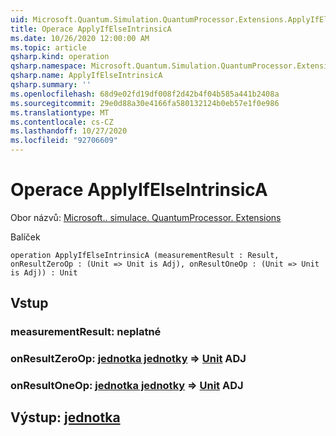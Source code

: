 ```yaml
---
uid: Microsoft.Quantum.Simulation.QuantumProcessor.Extensions.ApplyIfElseIntrinsicA
title: Operace ApplyIfElseIntrinsicA
ms.date: 10/26/2020 12:00:00 AM
ms.topic: article
qsharp.kind: operation
qsharp.namespace: Microsoft.Quantum.Simulation.QuantumProcessor.Extensions
qsharp.name: ApplyIfElseIntrinsicA
qsharp.summary: ''
ms.openlocfilehash: 68d9e02fd19df008f2d42b4f04b585a441b2408a
ms.sourcegitcommit: 29e0d88a30e4166fa580132124b0eb57e1f0e986
ms.translationtype: MT
ms.contentlocale: cs-CZ
ms.lasthandoff: 10/27/2020
ms.locfileid: "92706609"
---
```

# <a name="applyifelseintrinsica-operation"></a>Operace ApplyIfElseIntrinsicA

Obor názvů: [Microsoft.. simulace. QuantumProcessor. Extensions](xref:Microsoft.Quantum.Simulation.QuantumProcessor.Extensions)

Balíček [](https://nuget.org/packages/)




```qsharp
operation ApplyIfElseIntrinsicA (measurementResult : Result, onResultZeroOp : (Unit => Unit is Adj), onResultOneOp : (Unit => Unit is Adj)) : Unit
```


## <a name="input"></a>Vstup

### <a name="measurementresult--__invalidresult__"></a>measurementResult: __neplatné <Result>__




### <a name="onresultzeroop--unit--unit-adj"></a>onResultZeroOp: [jednotka jednotky](xref:microsoft.quantum.lang-ref.unit) => [Unit](xref:microsoft.quantum.lang-ref.unit) ADJ




### <a name="onresultoneop--unit--unit-adj"></a>onResultOneOp: [jednotka jednotky](xref:microsoft.quantum.lang-ref.unit) => [Unit](xref:microsoft.quantum.lang-ref.unit) ADJ





## <a name="output--unit"></a>Výstup: [jednotka](xref:microsoft.quantum.lang-ref.unit)


